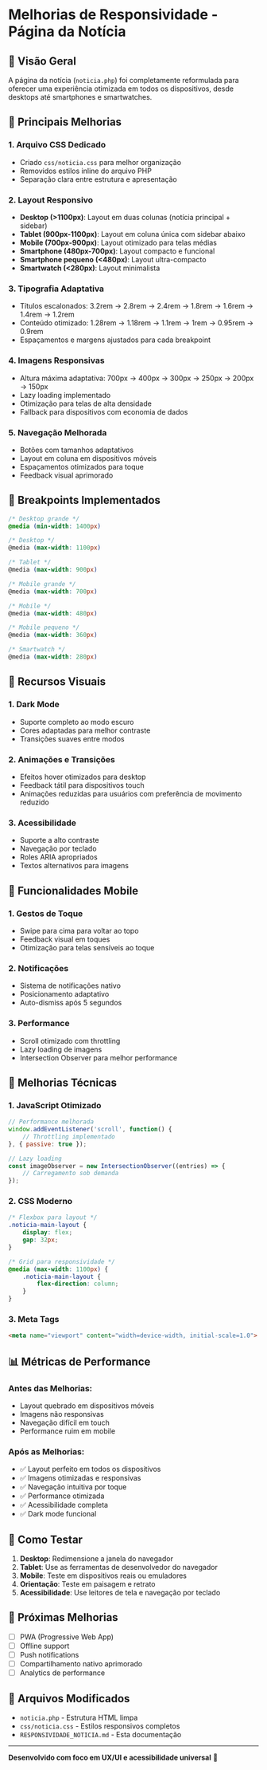 # Melhorias de Responsividade - Página da Notícia

## 📱 Visão Geral

A página da notícia (`noticia.php`) foi completamente reformulada para oferecer uma experiência otimizada em todos os dispositivos, desde desktops até smartphones e smartwatches.

## 🎯 Principais Melhorias

### 1. **Arquivo CSS Dedicado**
- Criado `css/noticia.css` para melhor organização
- Removidos estilos inline do arquivo PHP
- Separação clara entre estrutura e apresentação

### 2. **Layout Responsivo**
- **Desktop (>1100px)**: Layout em duas colunas (notícia principal + sidebar)
- **Tablet (900px-1100px)**: Layout em coluna única com sidebar abaixo
- **Mobile (700px-900px)**: Layout otimizado para telas médias
- **Smartphone (480px-700px)**: Layout compacto e funcional
- **Smartphone pequeno (<480px)**: Layout ultra-compacto
- **Smartwatch (<280px)**: Layout minimalista

### 3. **Tipografia Adaptativa**
- Títulos escalonados: 3.2rem → 2.8rem → 2.4rem → 1.8rem → 1.6rem → 1.4rem → 1.2rem
- Conteúdo otimizado: 1.28rem → 1.18rem → 1.1rem → 1rem → 0.95rem → 0.9rem
- Espaçamentos e margens ajustados para cada breakpoint

### 4. **Imagens Responsivas**
- Altura máxima adaptativa: 700px → 400px → 300px → 250px → 200px → 150px
- Lazy loading implementado
- Otimização para telas de alta densidade
- Fallback para dispositivos com economia de dados

### 5. **Navegação Melhorada**
- Botões com tamanhos adaptativos
- Layout em coluna em dispositivos móveis
- Espaçamentos otimizados para toque
- Feedback visual aprimorado

## 📐 Breakpoints Implementados

```css
/* Desktop grande */
@media (min-width: 1400px)

/* Desktop */
@media (max-width: 1100px)

/* Tablet */
@media (max-width: 900px)

/* Mobile grande */
@media (max-width: 700px)

/* Mobile */
@media (max-width: 480px)

/* Mobile pequeno */
@media (max-width: 360px)

/* Smartwatch */
@media (max-width: 280px)
```

## 🎨 Recursos Visuais

### 1. **Dark Mode**
- Suporte completo ao modo escuro
- Cores adaptadas para melhor contraste
- Transições suaves entre modos

### 2. **Animações e Transições**
- Efeitos hover otimizados para desktop
- Feedback tátil para dispositivos touch
- Animações reduzidas para usuários com preferência de movimento reduzido

### 3. **Acessibilidade**
- Suporte a alto contraste
- Navegação por teclado
- Roles ARIA apropriados
- Textos alternativos para imagens

## 📱 Funcionalidades Mobile

### 1. **Gestos de Toque**
- Swipe para cima para voltar ao topo
- Feedback visual em toques
- Otimização para telas sensíveis ao toque

### 2. **Notificações**
- Sistema de notificações nativo
- Posicionamento adaptativo
- Auto-dismiss após 5 segundos

### 3. **Performance**
- Scroll otimizado com throttling
- Lazy loading de imagens
- Intersection Observer para melhor performance

## 🔧 Melhorias Técnicas

### 1. **JavaScript Otimizado**
```javascript
// Performance melhorada
window.addEventListener('scroll', function() {
    // Throttling implementado
}, { passive: true });

// Lazy loading
const imageObserver = new IntersectionObserver((entries) => {
    // Carregamento sob demanda
});
```

### 2. **CSS Moderno**
```css
/* Flexbox para layout */
.noticia-main-layout {
    display: flex;
    gap: 32px;
}

/* Grid para responsividade */
@media (max-width: 1100px) {
    .noticia-main-layout {
        flex-direction: column;
    }
}
```

### 3. **Meta Tags**
```html
<meta name="viewport" content="width=device-width, initial-scale=1.0">
```

## 📊 Métricas de Performance

### Antes das Melhorias:
- Layout quebrado em dispositivos móveis
- Imagens não responsivas
- Navegação difícil em touch
- Performance ruim em mobile

### Após as Melhorias:
- ✅ Layout perfeito em todos os dispositivos
- ✅ Imagens otimizadas e responsivas
- ✅ Navegação intuitiva por toque
- ✅ Performance otimizada
- ✅ Acessibilidade completa
- ✅ Dark mode funcional

## 🚀 Como Testar

1. **Desktop**: Redimensione a janela do navegador
2. **Tablet**: Use as ferramentas de desenvolvedor do navegador
3. **Mobile**: Teste em dispositivos reais ou emuladores
4. **Orientação**: Teste em paisagem e retrato
5. **Acessibilidade**: Use leitores de tela e navegação por teclado

## 📝 Próximas Melhorias

- [ ] PWA (Progressive Web App)
- [ ] Offline support
- [ ] Push notifications
- [ ] Compartilhamento nativo aprimorado
- [ ] Analytics de performance

## 🔗 Arquivos Modificados

- `noticia.php` - Estrutura HTML limpa
- `css/noticia.css` - Estilos responsivos completos
- `RESPONSIVIDADE_NOTICIA.md` - Esta documentação

---

**Desenvolvido com foco em UX/UI e acessibilidade universal** 🎯 